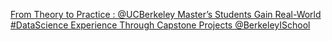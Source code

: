 [From Theory to Practice : @UCBerkeley Master’s Students Gain Real-World #DataScience Experience Through Capstone Projects   @BerkeleyISchool](https://qi.tc/qi/112991)